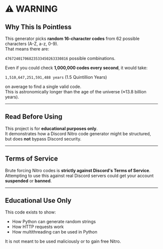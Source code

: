 # ⚠️ WARNING

## Why This Is Pointless

This generator picks **random 16-character codes** from 62 possible characters (A-Z, a-z, 0-9).  
That means there are:

``47672401706823533450263330816`` possible combinations.  

Even if you could check **1,000,000 codes every second**, it would take:

``1,510,647,251,591,488 years`` (1.5 Quintillion Years)

on average to find a single valid code.  
This is astronomically longer than the age of the universe (≈13.8 billion years).

---

## Read Before Using

This project is for **educational purposes only**.  
It demonstrates how a Discord Nitro code generator might be structured, but does **not** bypass Discord security.

---

## Terms of Service

Brute forcing Nitro codes is **strictly against Discord's Terms of Service**.  
Attempting to use this against real Discord servers could get your account **suspended** or **banned**.

---

## Educational Use Only

This code exists to show:

- How Python can generate random strings  
- How HTTP requests work  
- How multithreading can be used in Python  

It is not meant to be used maliciously or to gain free Nitro.

